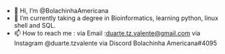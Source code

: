 - 👋 Hi, I’m @BolachinhaAmericana
- 🌱 I’m currently taking a degree in Bioinformatics, learning python, linux shell and SQL.
- 📫 How to reach me : via Email :duarte.tz.valente@gmail.com
                       via Instagram @duarte.tzvalente
                       via Discord Bolachinha Americana#4095

<!---
BolachinhaAmericana/BolachinhaAmericana is a ✨ special ✨ repository because its `README.md` (this file) appears on your GitHub profile.
You can click the Preview link to take a look at your changes.
--->
